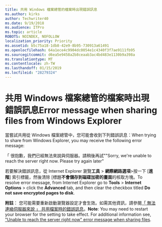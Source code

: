 ```yaml
---
title: 共用 Windows 檔案總管的檔案時出現錯誤訊息
ms.author: kirks
author: Techwriter40
ms.date: 9/19/2018
ms.audience: ITPro
ms.topic: article
ROBOTS: NOINDEX, NOFOLLOW
localization_priority: Priority
ms.assetid: b5c75a18-1db8-42e9-8b95-730913a61491
ms.openlocfilehash: 64a1ece4c9904dc0054e1c4340f3f7ae9111fb95
ms.sourcegitcommit: d6ea5e9458a2b8ceaab3ac4bd483e1130b9a398a
ms.translationtype: MT
ms.contentlocale: zh-TW
ms.lasthandoff: 01/15/2019
ms.locfileid: "28279324"
---
```

# <a name="error-message-when-sharing-files-from-windows-explorer"></a><span data-ttu-id="3f40a-102">共用 Windows 檔案總管的檔案時出現錯誤訊息</span><span class="sxs-lookup"><span data-stu-id="3f40a-102">Error message when sharing files from Windows Explorer</span></span>

<span data-ttu-id="3f40a-103">當嘗試共用從 Windows 檔案總管中，您可能會收到下列錯誤訊息：</span><span class="sxs-lookup"><span data-stu-id="3f40a-103">When trying to share from Windows Explorer, you may receive the following error message:</span></span>
  
<span data-ttu-id="3f40a-p101">「 很抱歉，我們已經無法來說與伺服器。請稍後再試"</span><span class="sxs-lookup"><span data-stu-id="3f40a-p101">"Sorry, we're unable to reach the server right now. Please try again later"</span></span>
  
<span data-ttu-id="3f40a-106">若要解決錯誤訊息，從 Internet Explorer 瀏覽**工具** \> **網際網路選項**\>按一下 [**進階**] 索引標籤，然後清除 [標題**不會儲存到磁碟加密的畫面**的核取方塊。</span><span class="sxs-lookup"><span data-stu-id="3f40a-106">To resolve error message, from Internet Explorer go to **Tools** \> **Internet Options** \> click the **Advanced** tab, and then clear the checkbox titled **Do not save encrypted pages to disk**.</span></span> 
  
 <span data-ttu-id="3f40a-p102">**附註**： 您可能需要重新啟動瀏覽器設定才會生效。如需其他資訊，請參閱[「 無法連絡伺服器來說 」 共用檔案時的錯誤訊息](https://go.microsoft.com/fwlink/?linkid=2022914)。</span><span class="sxs-lookup"><span data-stu-id="3f40a-p102">**Note**: You may need to restart your browser for the setting to take effect. For additional information see, ["Unable to reach the server right now" error message when sharing files](https://go.microsoft.com/fwlink/?linkid=2022914).</span></span>
  

